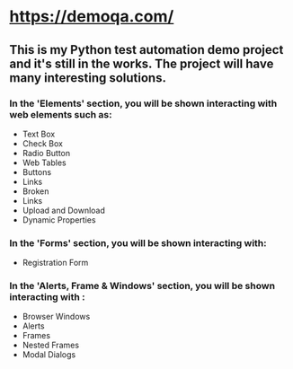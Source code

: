 # https://demoqa.com/
## This is my Python test automation demo project and it's still in the works. The project will have many interesting solutions.

### In the 'Elements' section, you will be shown interacting with web elements such as: 
- Text Box
-  Check Box
-  Radio Button
-  Web Tables
-  Buttons
-  Links
-  Broken
-  Links
-  Upload and Download
-  Dynamic Properties

### In the 'Forms' section, you will be shown interacting with:
- Registration Form

### In the 'Alerts, Frame & Windows' section, you will be shown interacting with :
- Browser Windows
- Alerts
- Frames
- Nested Frames
- Modal Dialogs
